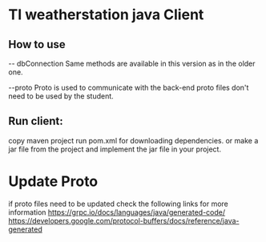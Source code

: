 # TI weatherstation java Client

## How to use

-- dbConnection
Same methods are available in this version as in the older one.

--proto
Proto is used to communicate with the back-end proto files don't need to be used by the student.

## Run client:
copy maven project run pom.xml for downloading dependencies.
or make a jar file from the project and implement the jar file in your project.

# Update Proto

if proto files need to be updated check the following links for more information
https://grpc.io/docs/languages/java/generated-code/
https://developers.google.com/protocol-buffers/docs/reference/java-generated
